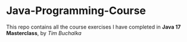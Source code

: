 # Java-Programming-Course

This repo contains all the course exercises I have completed in **Java 17 Masterclass**, by *Tim Buchalka*
